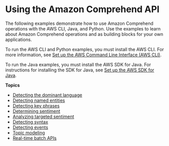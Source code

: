 # Using the Amazon Comprehend API<a name="get-started-api"></a>

The following examples demonstrate how to use Amazon Comprehend operations with the AWS CLI, Java, and Python\. Use the examples to learn about Amazon Comprehend operations and as building blocks for your own applications\.

To run the AWS CLI and Python examples, you must install the AWS CLI\. For more information, see [Set up the AWS Command Line Interface \(AWS CLI\)](setting-up.md#setup-awscli)\.

To run the Java examples, you must install the AWS SDK for Java\. For instructions for installing the SDK for Java, see [ Set up the AWS SDK for Java](https://docs.aws.amazon.com/sdk-for-java/v1/developer-guide/setup-install.html)\.

**Topics**
+ [Detecting the dominant language](get-started-api-dominant-language.md)
+ [Detecting named entities](get-started-api-entities.md)
+ [Detecting key phrases](get-started-api-key-phrases.md)
+ [Determining sentiment](get-started-api-sentiment.md)
+ [Analyzing targeted sentiment](using-api-targeted-sentiment.md)
+ [Detecting syntax](get-started-api-syntax.md)
+ [Detecting events](get-started-api-events.md)
+ [Topic modeling](get-started-topics.md)
+ [Real\-time batch APIs](get-started-batch.md)